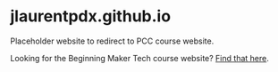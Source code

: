# jlaurentpdx.github.io
Placeholder website to redirect to PCC course website.

Looking for the Beginning Maker Tech course website? [Find that here](https://jlaurentpdx.github.io/beginning-maker-tech/).

